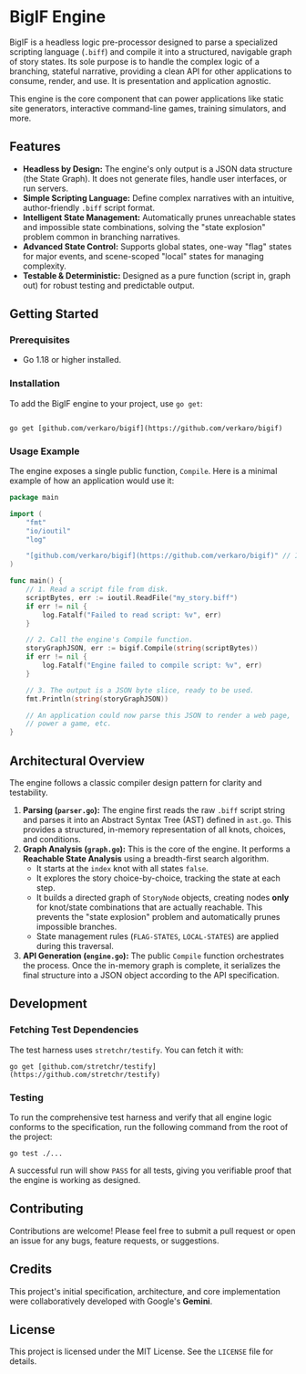 # BigIF Engine

BigIF is a headless logic pre-processor designed to parse a specialized scripting language (`.biff`) and compile it into a structured, navigable graph of story states. Its sole purpose is to handle the complex logic of a branching, stateful narrative, providing a clean API for other applications to consume, render, and use. It is presentation and application agnostic.

This engine is the core component that can power applications like static site generators, interactive command-line games, training simulators, and more.

## Features

* **Headless by Design:** The engine's only output is a JSON data structure (the State Graph). It does not generate files, handle user interfaces, or run servers.
* **Simple Scripting Language:** Define complex narratives with an intuitive, author-friendly `.biff` script format.
* **Intelligent State Management:** Automatically prunes unreachable states and impossible state combinations, solving the "state explosion" problem common in branching narratives.
* **Advanced State Control:** Supports global states, one-way "flag" states for major events, and scene-scoped "local" states for managing complexity.
* **Testable & Deterministic:** Designed as a pure function (script in, graph out) for robust testing and predictable output.

## Getting Started

### Prerequisites

* Go 1.18 or higher installed.

### Installation

To add the BigIF engine to your project, use `go get`:

```

go get [github.com/verkaro/bigif](https://github.com/verkaro/bigif)

````

### Usage Example

The engine exposes a single public function, `Compile`. Here is a minimal example of how an application would use it:

```go
package main

import (
	"fmt"
	"io/ioutil"
	"log"

	"[github.com/verkaro/bigif](https://github.com/verkaro/bigif)" // Import the engine package
)

func main() {
	// 1. Read a script file from disk.
	scriptBytes, err := ioutil.ReadFile("my_story.biff")
	if err != nil {
		log.Fatalf("Failed to read script: %v", err)
	}

	// 2. Call the engine's Compile function.
	storyGraphJSON, err := bigif.Compile(string(scriptBytes))
	if err != nil {
		log.Fatalf("Engine failed to compile script: %v", err)
	}

	// 3. The output is a JSON byte slice, ready to be used.
	fmt.Println(string(storyGraphJSON))

    // An application could now parse this JSON to render a web page,
    // power a game, etc.
}
````

## Architectural Overview

The engine follows a classic compiler design pattern for clarity and testability.

1.  **Parsing (`parser.go`):** The engine first reads the raw `.biff` script string and parses it into an Abstract Syntax Tree (AST) defined in `ast.go`. This provides a structured, in-memory representation of all knots, choices, and conditions.
2.  **Graph Analysis (`graph.go`):** This is the core of the engine. It performs a **Reachable State Analysis** using a breadth-first search algorithm.
      * It starts at the `index` knot with all states `false`.
      * It explores the story choice-by-choice, tracking the state at each step.
      * It builds a directed graph of `StoryNode` objects, creating nodes **only** for knot/state combinations that are actually reachable. This prevents the "state explosion" problem and automatically prunes impossible branches.
      * State management rules (`FLAG-STATES`, `LOCAL-STATES`) are applied during this traversal.
3.  **API Generation (`engine.go`):** The public `Compile` function orchestrates the process. Once the in-memory graph is complete, it serializes the final structure into a JSON object according to the API specification.

## Development

### Fetching Test Dependencies

The test harness uses `stretchr/testify`. You can fetch it with:

```
go get [github.com/stretchr/testify](https://github.com/stretchr/testify)
```

### Testing

To run the comprehensive test harness and verify that all engine logic conforms to the specification, run the following command from the root of the project:

```
go test ./...
```

A successful run will show `PASS` for all tests, giving you verifiable proof that the engine is working as designed.

## Contributing

Contributions are welcome\! Please feel free to submit a pull request or open an issue for any bugs, feature requests, or suggestions.

## Credits

This project's initial specification, architecture, and core implementation were collaboratively developed with Google's **Gemini**.

## License

This project is licensed under the MIT License. See the `LICENSE` file for details.

